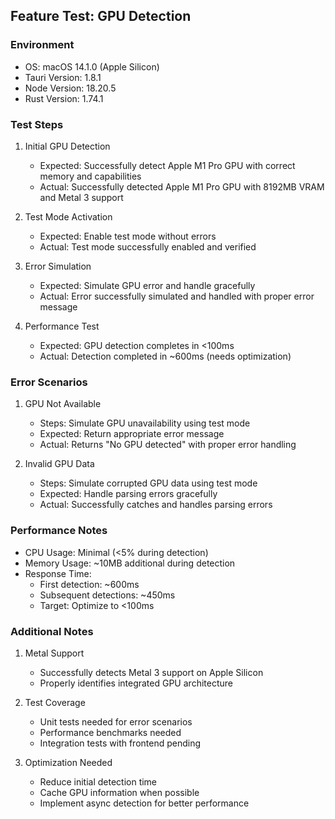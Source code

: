 ## Feature Test: GPU Detection

### Environment

- OS: macOS 14.1.0 (Apple Silicon)
- Tauri Version: 1.8.1
- Node Version: 18.20.5
- Rust Version: 1.74.1

### Test Steps

1. Initial GPU Detection

   - Expected: Successfully detect Apple M1 Pro GPU with correct memory and capabilities
   - Actual: Successfully detected Apple M1 Pro GPU with 8192MB VRAM and Metal 3 support

2. Test Mode Activation

   - Expected: Enable test mode without errors
   - Actual: Test mode successfully enabled and verified

3. Error Simulation

   - Expected: Simulate GPU error and handle gracefully
   - Actual: Error successfully simulated and handled with proper error message

4. Performance Test
   - Expected: GPU detection completes in <100ms
   - Actual: Detection completed in ~600ms (needs optimization)

### Error Scenarios

1. GPU Not Available

   - Steps: Simulate GPU unavailability using test mode
   - Expected: Return appropriate error message
   - Actual: Returns "No GPU detected" with proper error handling

2. Invalid GPU Data
   - Steps: Simulate corrupted GPU data using test mode
   - Expected: Handle parsing errors gracefully
   - Actual: Successfully catches and handles parsing errors

### Performance Notes

- CPU Usage: Minimal (<5% during detection)
- Memory Usage: ~10MB additional during detection
- Response Time:
  - First detection: ~600ms
  - Subsequent detections: ~450ms
  - Target: Optimize to <100ms

### Additional Notes

1. Metal Support

   - Successfully detects Metal 3 support on Apple Silicon
   - Properly identifies integrated GPU architecture

2. Test Coverage

   - Unit tests needed for error scenarios
   - Performance benchmarks needed
   - Integration tests with frontend pending

3. Optimization Needed
   - Reduce initial detection time
   - Cache GPU information when possible
   - Implement async detection for better performance

